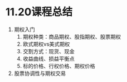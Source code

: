 # 11.20课程总结

1. 期权入门
   1. 期权种类：商品期权、股指期权、股票期权
   2. 欧式期权vs美式期权
   3. 交割方式：现货、现金
   4. 收益曲线、损益平衡点
   5. 标的价格、行权价格、期权价格
2. 股票协调性与期权交易
